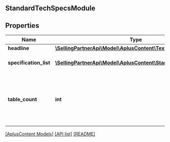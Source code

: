 ## StandardTechSpecsModule

## Properties

Name | Type | Description | Notes
------------ | ------------- | ------------- | -------------
**headline** | [**\SellingPartnerApi\Model\AplusContent\TextComponent**](TextComponent.md) |  | [optional]
**specification_list** | [**\SellingPartnerApi\Model\AplusContent\StandardTextPairBlock[]**](StandardTextPairBlock.md) | The specification list. |
**table_count** | **int** | The number of tables to present. Features are evenly divided between the tables. | [optional]

[[AplusContent Models]](../) [[API list]](../../Api) [[README]](../../../README.md)
